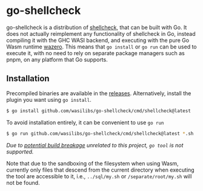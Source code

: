 # go-shellcheck

go-shellcheck is a distribution of [shellcheck][1], that can be built with Go. It does not actually reimplement any
functionality of shellcheck in Go, instead compiling it with the GHC WASI backend, and
executing with the pure Go Wasm runtime [wazero][2]. This means that `go install` or `go run`
can be used to execute it, with no need to rely on separate package managers such as pnpm,
on any platform that Go supports.

## Installation

Precompiled binaries are available in the [releases](https://github.com/wasilibs/go-shellcheck/releases).
Alternatively, install the plugin you want using `go install`.

```bash
$ go install github.com/wasilibs/go-shellcheck/cmd/shellcheck@latest
```

To avoid installation entirely, it can be convenient to use `go run`

```bash
$ go run github.com/wasilibs/go-shellcheck/cmd/shellcheck@latest *.sh
```

_Due to [potential build breakage](https://github.com/golang/go/issues/71192) unrelated to this project,
`go tool` is not supported._

Note that due to the sandboxing of the filesystem when using Wasm, currently only files that descend
from the current directory when executing the tool are accessible to it, i.e., `../sql/my.sh` or
`/separate/root/my.sh` will not be found.

[1]: https://github.com/koalaman/shellcheck
[2]: https://wazero.io/
